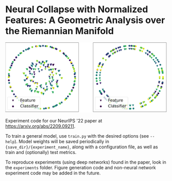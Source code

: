 # Neural Collapse with Normalized Features: A Geometric Analysis over the Riemannian Manifold
![low_dim_features](images/low_dim_features.png)

Experiment code for our NeurIPS '22 paper at https://arxiv.org/abs/2209.09211. 

To train a general model, use `train.py` with the desired options (see ``--help``). Model weights will be saved periodically in `{save_dir}/{experiment_name}`, along with a configuration file, as well as train and (optionally) test metrics.

To reproduce experiments (using deep networks) found in the paper, look in the `experiments` folder. Figure generation code and non-neural network experiment code may be added in the future.